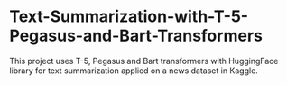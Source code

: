 # Text-Summarization-with-T-5-Pegasus-and-Bart-Transformers
This project uses T-5, Pegasus and Bart transformers with HuggingFace library for text summarization applied on a news dataset in Kaggle.
